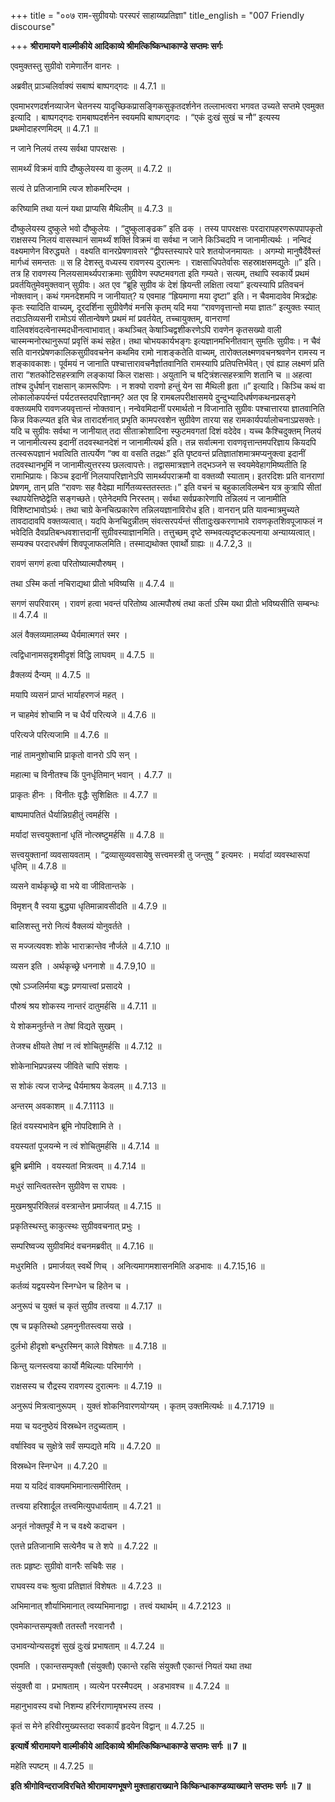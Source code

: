 +++
title = "००७ राम-सुग्रीवयोः परस्परं साहाय्यप्रतिज्ञा"
title_english = "007 Friendly discourse"

+++
**श्रीरामायणे वाल्मीकीये आदिकाव्ये श्रीमत्किष्किन्धाकाण्डे सप्तमः सर्गः**

एवमुक्तस्तु सुग्रीवो रामेणार्तेन वानरः ।

अब्रवीत् प्राञ्चलिर्वाक्यं सबाष्पं बाष्पगद्गदः ॥ 4.7.1 ॥

एवमाभरणदर्शनव्याजेन चेतनस्य यादृच्छिकप्रासङ्गिकसुकृतदर्शनेन तल्लाभत्वरा भगवत उच्यते सप्तमे एवमुक्त इत्यादि । बाष्पगद्गदः रामबाष्पदर्शनेन स्वयमपि बाष्पगद्गदः । “एकं दुःखं सुखं च नौ” इत्यस्य प्रथमोदाहरणमिदम् ॥ 4.7.1 ॥

न जाने निलयं तस्य सर्वथा पापरक्षसः ।

सामर्थ्यं विक्रमं वापि दौष्कुलेयस्य वा कुलम् ॥ 4.7.2 ॥

सत्यं ते प्रतिजानामि त्यज शोकमरिन्दम ।

करिष्यामि तथा यत्नं यथा प्राप्यसि मैथिलीम् ॥ 4.7.3 ॥

दौष्कुलेयस्य दुष्कुले भवो दौष्कुलेयः । “दुष्कुलाङ्ढक” इति ढक् । तस्य पापरक्षसः परदारापहरणरूपपापकृतो राक्षसस्य निलयं वासस्थानं सामर्थ्यं शक्तिं विक्रमं वा सर्वथा न जाने किञ्चिदपि न जानामीत्यर्थः । नन्विदं वक्ष्यमाणेन विरुद्ध्यते । वक्ष्यति वानरप्रेषणावसरे “द्वीपस्तस्यापरे पारे शतयोजनमायतः । अगम्यो मानुषैर्देवैस्तं मार्गध्वं समन्ततः ॥ स हि देशस्तु वध्यस्य रावणस्य दुरात्मनः । राक्षसाधिपतेर्वासः सहस्राक्षसमद्युतेः ॥” इति। तत्र हि रावणस्य निलयसामर्थ्यपराक्रमाः सुग्रीवेण स्पष्टमवगता इति गम्यते। सत्यम्, तथापि स्वकार्ये प्रथमं प्रवर्तयितुमेवमुक्तवान् सुग्रीवः। अत एव “ब्रूहि सुग्रीव कं देशं ह्रियन्ती लक्षिता त्वया” इत्यस्यापि प्रतिवचनं नोक्तवान्। कथं गमनदेशमपि न जानीयात्? य एवमाह “ह्रियमाणा मया दृष्टा” इति। न चैवमादावेव मित्रद्रोहः कृतः स्यादिति वाच्यम्, दूरदर्शिना सुग्रीवेणैवं मनसि कृतम् यदि मया “रावणवृत्तान्तो मया ज्ञातः” इत्युक्तः स्यात् तदाऽतिव्यसनी रामोऽयं सीतान्वेषणे प्रथमं मां प्रवर्तयेत्, तच्चायुक्तम्, वानराणां वालिवशंवदत्वेनास्मदधीनत्वाभावात्। कथञ्चित् केषाञ्चिद्वशीकरणेऽपि रावणेन कृतसख्यो वाली चास्मन्मनोरथानुरूपां प्रवृत्तिं कथं सहेत। तथा चोभयकार्यभङ्गः इत्यज्ञानमभिनीतवान् सुमतिः सुग्रीवः। न चैवं सति वानरप्रेषणकालिकसुग्रीववचनेन कथमिव रामो नाशङ्कतेति वाच्यम्, तारोक्तलक्ष्मणवचनश्रवणेन रामस्य न शङ्कावकाशः। पूर्वमयं न जानाति पश्चात्तारावचनैर्ज्ञातवानिति रामस्यापि प्रतिपत्तिर्भवेत्। एवं ह्याह लक्ष्मणं प्रति तारा “शतकोटिसहस्त्राणि लङ्कायां किल राक्षसाः। अयुतानि च षट्त्रिंशत्सहस्त्राणि शतानि च ॥ अहत्वा तांश्च दुर्धर्षान् राक्षसान् कामरूपिणः । न शक्यो रावणो हन्तुं येन सा मैथिली हृता ॥” इत्यादि। किञ्चि कथं वा लोकालोकपर्यन्तं पर्यटतस्तदपरिज्ञानम्? अत एव हि रामबलपरीक्षासमये दुन्दुभ्यादिधर्षणकथनप्रसङ्गे वक्तव्यमपि रावणजयवृत्तान्तं नोक्तवान्। नन्वेवमिदानीं परमार्थतो न विजानाति सुग्रीवः पश्चात्तारया ज्ञातवानिति किन्न विकल्प्यत इति चेन्न तारादर्शनात् प्रभृति कामपरवशेन सुग्रीवेण तारया सह रामकार्यपर्यालोचनाऽप्रसक्तेः। यदि च सुग्रीवः सर्वथा न जानीयात् तदा सीताक्रोशादिना स्फुटमवगतां दिशं वदेदेव। यच्च कैश्चिदुक्तम् निलयं न जानामीत्यस्य इदानीं तदवस्थानदेशं न जानामीत्यर्थ इति। तन्न सर्वात्मना रावणवृत्तान्तमपरिज्ञाय कियदपि तत्स्वरूपज्ञानं भवत्विति तात्पर्येण “क्व वा वसति तद्रक्षः” इति पृष्टवन्तं प्रतिज्ञातांशमात्रमप्यनुक्त्वा इदानीं तदवस्थानभूमिं न जानामीत्युत्तरस्य छलत्वापत्तेः। तद्वासमात्रज्ञाने तद्भञ्जने स स्वयमेवेहागमिष्यतीति हि रामाभिप्रायः। किञ्च इदानीं निलयापरिज्ञानेऽपि सामर्थ्यपराक्रमौ वा वक्तव्यौ स्याताम्। इतरदिशः प्रति वानराणां प्रेषणम्, तान् प्रति “रावणः सह वैदेह्या मार्गितव्यस्ततस्ततः।” इति वचनं च बहुकालविलम्बेन यत्र कुत्रापि सीतां स्थापयेत्तिष्ठेद्वेति सङ्गच्छते। एतेनेदमपि निरस्तम्। सर्वथा सर्वप्रकारेणापि तन्निलयं न जानामीति विशिष्टाभावोऽर्थः। तथा चाग्रे केनचित्प्रकारेण तन्निलयज्ञानाविरोध इति। वानरान् प्रति यावन्मात्रमुच्यते तावदादावपि वक्तव्यत्वात्। यदपि केनचिदुन्नीतम् संवत्सरपर्यन्तं सीतादुःखकरणाभावे रावणकृतशिवपूजाफलं न भवेदिति दैवप्रतिबन्धवशात्तदानीं सुग्रीवस्याज्ञानमिति। तत्तुच्छम् दृष्टे सम्भवत्यदृष्टकल्पनाया अन्याय्यत्वात्। सम्यक्च परदारधर्षणं शिवपूजाफलमिति। तस्माद्यथोक्त एवार्थो ग्राह्यः ॥ 4.7.2,3 ॥

रावणं सगणं हत्वा परितोष्यात्मपौरुषम् ।

तथा ऽस्मि कर्ता नचिराद्यथा प्रीतो भविष्यसि ॥ 4.7.4 ॥

सगणं सपरिवारम् । रावणं हत्वा भवन्तं परितोष्य आत्मपौरुषं तथा कर्ता ऽस्मि यथा प्रीतो भविष्यसीति सम्बन्धः ॥ 4.7.4 ॥

अलं वैक्लव्यमालम्ब्य धैर्यमात्मगतं स्मर ।

त्वद्विधानामसदृशमीदृशं विद्धि लाघवम् ॥ 4.7.5 ॥

व्रैक्लव्यं दैन्यम् ॥ 4.7.5 ॥

मयापि व्यसनं प्राप्तं भार्याहरणजं महत् ।

न चाहमेवं शोचामि न च धैर्यं परित्यजे ॥ 4.7.6 ॥

परित्यजे परित्यजामि ॥ 4.7.6 ॥

नाहं तामनुशोचामि प्राकृतो वानरो ऽपि सन् ।

महात्मा च विनीतश्च किं पुनर्धृतिमान् भवान् । 4.7.7 ॥

प्राकृतः हीनः । विनीतः वृद्धैः सुशिक्षितः ॥ 4.7.7 ॥

बाष्पमापतितं धैर्यान्निग्रहीतुं त्वमर्हसि ।

मर्यादां सत्त्वयुक्तानां धृतिं नोत्स्रष्टुमर्हसि ॥ 4.7.8 ॥

सत्त्वयुक्तानां व्यवसायवताम् । “द्रव्यासुव्यवसायेषु सत्त्वमस्त्री तु जन्तुषु ” इत्यमरः । मर्यादां व्यवस्थारूपां धृतिम् ॥ 4.7.8 ॥

व्यसने वार्थकृच्छ्रे वा भये वा जीवितान्तके ।

विमृशन् वै स्वया बुद्ध्या धृतिमान्नावसीदति ॥ 4.7.9 ॥

बालिशस्तु नरो नित्यं वैक्लव्यं योनुवर्तते ।

स मज्जत्यवशः शोके भाराक्रान्तेव नौर्जले ॥ 4.7.10 ॥

व्यसन इति । अर्थकृच्छ्रे धननाशे ॥ 4.7.9,10 ॥

एषो ऽञ्जलिर्मया बद्धः प्रणयात्त्वां प्रसादये ।

पौरुषं श्रय शोकस्य नान्तरं दातुमर्हसि ॥ 4.7.11 ॥

ये शोकमनुर्तन्ते न तेषां विद्यते सुखम् ।

तेजश्च क्षीयते तेषां न त्वं शोचितुमर्हसि ॥ 4.7.12 ॥

शोकेनाभिप्रपन्नस्य जीविते चापि संशयः ।

स शोकं त्यज राजेन्द्र धैर्यमाश्रय केवलम् ॥ 4.7.13 ॥

अन्तरम् अवकाशम् ॥ 4.7.1113 ॥

हितं वयस्यभावेन ब्रूमि नोपदिशामि ते ।

वयस्यतां पूजयन्मे न त्वं शोचितुमर्हसि ॥ 4.7.14 ॥

ब्रूमि ब्रमीमि । वयस्यतां मित्रत्वम् ॥ 4.7.14 ॥

मधुरं सान्त्वितस्तेन सुग्रीवेण स राघवः ।

मुखमश्रुपरिक्लिन्नं वस्त्रान्तेन प्रमार्जयत् ॥ 4.7.15 ॥

प्रकृतिस्थस्तु काकुत्स्थः सुग्रीववचनात् प्रभुः ।

सम्परिष्वज्य सुग्रीवमिदं वचनमब्रवीत् ॥ 4.7.16 ॥

मधुरमिति । प्रमार्जयत् स्वर्थे णिच् । अनित्यमागमशासनमिति अडभावः ॥ 4.7.15,16 ॥

कर्तव्यं यद्वयस्येन स्निग्धेन च हितेन च ।

अनुरूपं च युक्तं च कृतं सुग्रीव तत्त्वया ॥ 4.7.17 ॥

एष च प्रकृतिस्थो ऽहमनुनीतस्त्वया सखे ।

दुर्लभो हीदृशो बन्धुरस्मिन् काले विशेषतः ॥ 4.7.18 ॥

किन्तु यत्नस्त्वया कार्यो मैथिल्याः परिमार्गणे ।

राक्षसस्य च रौद्रस्य रावणस्य दुरात्मनः ॥ 4.7.19 ॥

अनुरूपं मित्रत्वानुरूपम् । युक्तं शोकनिवारणयोग्यम् । कृतम् उक्तमित्यर्थः ॥ 4.7.1719 ॥

मया च यदनुष्ठेयं विस्रब्धेन तदुच्यताम् ।

वर्षास्विव च सुक्षेत्रे सर्वं सम्पद्यते मयि ॥ 4.7.20 ॥

विस्रब्धेन स्निग्धेन ॥ 4.7.20 ॥

मया य यदिदं वाक्यमभिमानात्समीरितम् ।

तत्त्वया हरिशार्दूल तत्त्वमित्युपधार्यताम् ॥ 4.7.21 ॥

अनृतं नोक्तपूर्वं मे न च वक्ष्ये कदाचन ।

एतत्ते प्रतिजानामि सत्येनैव च ते शपे ॥ 4.7.22 ॥

ततः प्रहृष्टः सुग्रीवो वानरैः सचिवैः सह ।

राघवस्य वचः श्रुत्वा प्रतिज्ञातं विशेषतः ॥ 4.7.23 ॥

अभिमानात् शौर्याभिमानात् त्वय्यभिमानाद्वा । तत्त्वं यथार्थम् ॥ 4.7.2123 ॥

एवमेकान्तसम्पृक्तौ ततस्तौ नरवानरौ ।

उभावन्योन्यसदृशं सुखं दुःखं प्रभाषताम् ॥ 4.7.24 ॥

एवमति । एकान्तसम्पृक्तौ (संयुक्तौ) एकान्ते रहसि संयुक्तौ एकान्तं नियतं यथा तथा

संयुक्तौ वा । प्रभाषताम् । व्यत्येन परस्मैपदम् । अडभावश्च ॥ 4.7.24 ॥

महानुभावस्य वचो निशम्य हरिर्नराणामृषभस्य तस्य ।

कृतं स मेने हरिवीरमुख्यस्तदा स्वकार्यं हृदयेन विद्वान् ॥ 4.7.25 ॥

**इत्यार्षे श्रीरामायणे वाल्मीकीये आदिकाव्ये श्रीमत्किष्किन्धाकाण्डे सप्तमः सर्गः ॥ 7 ॥**

महेति स्पष्टम् ॥ 4.7.25 ॥

**इति श्रीगोविन्दराजविरचिते श्रीरामायणभूषणे मुक्ताहाराख्याने किष्किन्धाकाण्डव्याख्याने सप्तमः सर्गः ॥ 7 ॥**
